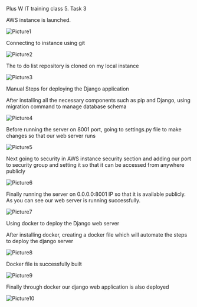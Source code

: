 Plus W IT training class 5.
Task 3

AWS instance is launched. 


![Picture1](https://github.com/mooorey/plusw-class-5-task3/assets/59121431/c1b10086-ef0c-459a-8679-583914c04550)


Connecting to instance using git


![Picture2](https://github.com/mooorey/plusw-class-5-task3/assets/59121431/46b158f2-1a9e-43bf-a662-0e10837b70b4)


The to do list repository is cloned on my local instance 

![Picture3](https://github.com/mooorey/plusw-class-5-task3/assets/59121431/f7ae61e2-87da-496e-91e3-547f561d9506)



Manual Steps for deploying the Django application



After installing all the necessary components such as pip and Django, using migration command to manage database schema


![Picture4](https://github.com/mooorey/plusw-class-5-task3/assets/59121431/d72e79b7-fd4c-47ac-bda6-52e4194ae18a)




Before running the server on 8001 port, going to settings.py file to make changes so that our web server runs 

	
![Picture5](https://github.com/mooorey/plusw-class-5-task3/assets/59121431/14a11dbd-3665-4fb9-a8fd-80c9ffc3dbcb)




Next going to security in AWS instance security section and adding our port to security group and setting it so that it can be accessed from anywhere publicly



![Picture6](https://github.com/mooorey/plusw-class-5-task3/assets/59121431/4b6fadde-ea43-4eba-b71c-be29ecafeeb1)



Finally running the server on 0.0.0.0:8001 IP so that it is available publicly. As you can see our web server is running successfully.
	
	







![Picture7](https://github.com/mooorey/plusw-class-5-task3/assets/59121431/a530a7c3-5c65-4e0a-8be4-713475974d94)











Using docker to deploy the Django web server



After installing docker, creating a docker file which will automate the steps to deploy the django server 


![Picture8](https://github.com/mooorey/plusw-class-5-task3/assets/59121431/0091d016-92a8-4644-b0c3-03d25902a75b)


Docker file is successfully built 

![Picture9](https://github.com/mooorey/plusw-class-5-task3/assets/59121431/89bc9351-e18a-4df3-9e50-8b3892789285)


	

Finally through docker our django web application is also deployed 


![Picture10](https://github.com/mooorey/plusw-class-5-task3/assets/59121431/893d3ede-205c-4b09-964d-9a01a24ff4a8)

	
